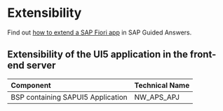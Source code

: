 # Extensibility

Find out [how to extend a SAP Fiori app](http://bit.ly/2Ifw5lD "Guided Answers") in SAP Guided Answers.

## Extensibility of the UI5 application in the front-end server

| Component                         | Technical Name     |
|:----------------------------------|:-------------------|
| BSP containing SAPUI5 Application | NW_APS_APJ         |

